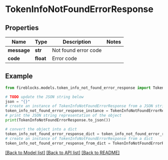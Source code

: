 # TokenInfoNotFoundErrorResponse


## Properties

Name | Type | Description | Notes
------------ | ------------- | ------------- | -------------
**message** | **str** | Not found error code | 
**code** | **float** | Error code | 

## Example

```python
from fireblocks.models.token_info_not_found_error_response import TokenInfoNotFoundErrorResponse

# TODO update the JSON string below
json = "{}"
# create an instance of TokenInfoNotFoundErrorResponse from a JSON string
token_info_not_found_error_response_instance = TokenInfoNotFoundErrorResponse.from_json(json)
# print the JSON string representation of the object
print(TokenInfoNotFoundErrorResponse.to_json())

# convert the object into a dict
token_info_not_found_error_response_dict = token_info_not_found_error_response_instance.to_dict()
# create an instance of TokenInfoNotFoundErrorResponse from a dict
token_info_not_found_error_response_from_dict = TokenInfoNotFoundErrorResponse.from_dict(token_info_not_found_error_response_dict)
```
[[Back to Model list]](../README.md#documentation-for-models) [[Back to API list]](../README.md#documentation-for-api-endpoints) [[Back to README]](../README.md)


